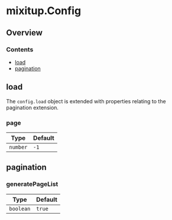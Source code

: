 # mixitup.Config

## Overview



### Contents

- [load](#load)
- [pagination](#pagination)


<h2 id="load">load</h2>

The `config.load` object is extended with properties relating to the pagination extension.

### page







|Type | Default
|---  | ---
|`number`| `-1`


<h2 id="pagination">pagination</h2>



### generatePageList







|Type | Default
|---  | ---
|`boolean`| `true`


